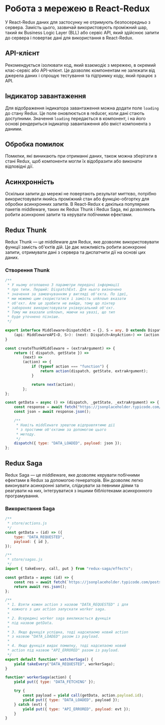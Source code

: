 # Робота з мережею в React-Redux

У React-Redux даних для застосунку не отримують безпосередньо з сервера. Замість цього, зазвичай використовують проміжний шар, такий як Business Logic Layer (BLL) або сервіс API, який здійснює запити до сервера і повертає дані для використання в React-Redux.

## API-клієнт

Рекомендується ізолювати код, який взаємодіє з мережею, в окремий клас-сервіс або API-клієнт. Це дозволяє компонентам не залежати від джерела даних і спрощує тестування та підтримку коду, який працює з API.

## Індикатор завантаження

Для відображення індикатора завантаження можна додати поле `loading` до стану Redux. Це поле оновлюється в reducer, коли дані стають доступними. Значення `loading` передається в компонент, і на його основі рендериться індикатор завантаження або вміст компонента з даними.

## Обробка помилок

Помилки, які виникають при отриманні даних, також можна зберігати в стані Redux, щоб компоненти могли їх відобразити або виконати відповідні дії.

## Асинхронність

Оскільки запити до мережі не повертають результат миттєво, потрібно використовувати якийсь проміжний стан або функцію-обгортку для обробки асинхронних запитів. В React-Redux є декілька популярних пакетів middleware, таких як Redux Thunk і Redux Saga, які дозволяють робити асинхронні запити та керувати побічними ефектами.

## Redux Thunk

Redux Thunk — це middleware для Redux, яке дозволяє використовувати функції замість об'єктів дій. Це дає можливість робити асинхронні запити, отримувати дані з сервера та диспатчити дії на основі цих даних.

### Створення Thunk

```ts
/**
 * У ньому оголошено 3 параметри передачі інформації
 * про типи. Перший: DispatchExt. Для нього визначено
 * значення за замовчуванням у вигляді об'єкта. По ідеї,
 * ми можемо цим скористатися і замість unknown вказати
 * об'єкт. Але це зробити не вийде, тому що лінтер
 * забороняє використовувати універсальний об'єкт.
 * Тому ми вказали unknown, маючи на увазі, що тип
 * буде уточнено пізніше.
 */

export interface Middleware<DispatchExt = {}, S = any, D extends Dispatch = Dispatch> {
    (api: MiddlewareAPI<D, S>): (next: Dispatch<AnyAction>) => (action: any) => any;
}
```

```js
const createThunkMiddleware = (extraArgument) => {
    return ({ dispatch, getState }) =>
        (next) =>
        (action) => {
            if (typeof action === "function") {
                return action(dispatch, getState, extraArgument);
            }

            return next(action);
        };
};

const getData = async () => (dispatch, _getState, _extraArgument) => {
    const response = await fetch("https://jsonplaceholder.typicode.com/posts");
    const json = await response.json();

    /**
     * Навіть middleware зрештою відправлятиме дії
     * з простими об'єктами за допомогою цього
     * методу.
     */
    dispatch({ type: "DATA_LOADED", payload: json });
};
```

## Redux Saga

Redux Saga — це middleware, яке дозволяє керувати побічними ефектами в Redux за допомогою генераторів. Він дозволяє легко виконувати асинхронні запити, слідкувати за певними діями та реагувати на них, інтегруватися з іншими бібліотеками асинхронного програмування.

### Використання Saga

```js
/**
 * store/actions.js
 */
const getData = (id) => ({
    type: "DATA_REQUESTED",
    payload: { id },
});

/**
 * store/sagas.js
 */
import { takeEvery, call, put } from "redux-saga/effects";

const getData = async (id) => {
    const res = await fetch(`https://jsonplaceholder.typicode.com/posts/${id}`);
    return await res.json();
};

/**
 * 1. Взяти кожен action з назвою "DATA_REQUESTED" і для
 * кожного з цих action запускати worker saga.
 *
 * 2. Всередині worker saga викликається функція
 * під назвою getData.
 *
 * 3. Якщо функція успішна, тоді надсилаємо новий action
 * з назвою "DATA_LOADED" разом із payload.
 *
 * 4. Якщо функція видає помилку, тоді надсилаємо новий
 * action під назвою "API_ERRORED" разом із payload.
 */
export default function* watcherSaga() {
    yield takeEvery("DATA_REQUESTED", workerSaga);
}

function* workerSaga(action) {
    yield put({ type: "DATA_FETCHING" });

    try {
        const payload = yield call(getData, action.payload.id);
        yield put({ type: "DATA_LOADED", payload });
    } catch (evt) {
        yield put({ type: "API_ERRORED", payload: evt });
    }
}
```

